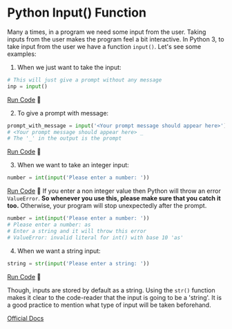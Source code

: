 # Python Input() Function

Many a times, in a program we need some input from the user. Taking inputs from the user makes the program feel a bit interactive. In Python 3, to take input from the user we have a function `input()`. Let's see some examples:

1. When we just want to take the input:
```python
# This will just give a prompt without any message
inp = input()
```
[Run Code](https://repl.it/CUqX/0) :rocket:

2. To give a prompt with message:
```Python
prompt_with_message = input('<Your prompt message should appear here>')
# <Your prompt message should appear here> _
# The '_' in the output is the prompt
```
[Run Code](https://repl.it/CUqX/1) :rocket:

3. When we want to take an integer input:
```Python
number = int(input('Please enter a number: '))
```
[Run Code](https://repl.it/CUqX/2) :rocket:
If you enter a non integer value then Python will throw an error `ValueError`. **So whenever you use this, please make sure that you catch it too.** Otherwise, your program will stop unexpectedly after the prompt.
```Python
number = int(input('Please enter a number: '))
# Please enter a number: as
# Enter a string and it will throw this error
# ValueError: invalid literal for int() with base 10 'as'
```

4. When we want a string input:
```python
string = str(input('Please enter a string: '))
```
[Run Code](https://repl.it/CUqX/3) :rocket:

Though, inputs are stored by default as a string. Using the `str()` function makes it clear to the code-reader that the input is going to be a 'string'. It is a good practice to mention what type of input will be taken beforehand.

[Official Docs](https://docs.python.org/3/library/functions.html#input)
